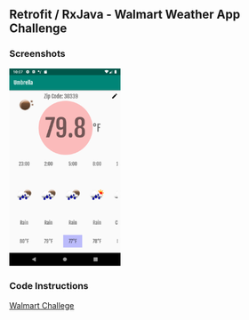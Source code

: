 ## Retrofit / RxJava - Walmart Weather App Challenge ##

### Screenshots ###
<p float="left">
  <img src="/screenshots/1.png" width="200" />
</p>

### Code Instructions ###
[Walmart Challege](instructions/WalmartChallange.pdf)